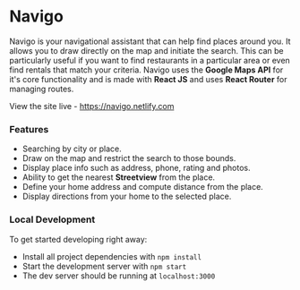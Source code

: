 # Navigo

Navigo is your navigational assistant that can help find places around you. It allows you to draw directly on the map and initiate the search. This can be particularly useful if you want to find restaurants in a particular area or even find rentals that match your criteria. Navigo uses the **Google Maps API** for it's core functionality and is made with **React JS** and uses **React Router** for managing routes.

View the site live - https://navigo.netlify.com

### Features 

* Searching by city or place.
* Draw on the map and restrict the search to those bounds.
* Display place info such as address, phone, rating and photos.
* Ability to get the nearest **Streetview** from the place.
* Define your home address and compute distance from the place.
* Display directions from your home to the selected place.

### Local Development 

To get started developing right away:

* Install all project dependencies with `npm install`
* Start the development server with `npm start`
* The dev server should be running at `localhost:3000`
